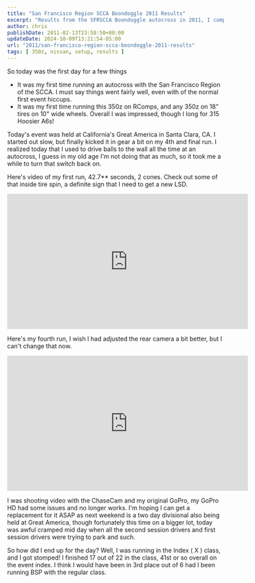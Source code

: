 ```yaml
---
title: "San Francisco Region SCCA Boondoggle 2011 Results"
excerpt: "Results from the SFRSCCA Boondoggle autocross in 2011, I competed in my Nissan 350z at the event"
author: chris
publishDate: 2011-02-13T23:58:50+00:00
updateDate: 2024-10-09T13:21:54-05:00
url: "2011/san-francisco-region-scca-boondoggle-2011-results"
tags: [ 350z, nissan, setup, results ]
---
```


So today was the first day for a few things
- It was my first time running an autocross with the San Francisco Region of the SCCA. I must say things went fairly well, even with of the normal first event hiccups.
- It was my first time running this 350z on RComps, and any 350z on 18" tires on 10" wide wheels. Overall I was impressed, though I long for 315 Hoosier A6s!

Today's event was held at California's Great America in Santa Clara, CA. I started out slow, but finally kicked it in gear a bit on my 4th and final run. I realized today that I used to drive balls to the wall all the time at an autocross, I guess in my old age I'm not doing that as much, so it took me a while to turn that switch back on.

Here's video of my first run, 42.7** seconds, 2 cones. Check out some of that inside tire spin, a definite sign that I need to get a new LSD.

<iframe width="560" height="315" src="https://www.youtube.com/embed/U7MrArldr9M?si=CetwfAO84lU24hQY" title="YouTube video player" frameborder="0" allow="accelerometer; autoplay; clipboard-write; encrypted-media; gyroscope; picture-in-picture; web-share" referrerpolicy="strict-origin-when-cross-origin" allowfullscreen></iframe>

Here's my fourth run, I wish I had adjusted the rear camera a bit better, but I can't change that now.

<iframe width="560" height="315" src="https://www.youtube.com/embed/xtcxoTIstr8?si=OYdVvIvDb7RmKEiT" title="YouTube video player" frameborder="0" allow="accelerometer; autoplay; clipboard-write; encrypted-media; gyroscope; picture-in-picture; web-share" referrerpolicy="strict-origin-when-cross-origin" allowfullscreen></iframe>

I was shooting video with the ChaseCam and my original GoPro, my GoPro HD had some issues and no longer works. I'm hoping I can get a replacement for it ASAP as next weekend is a two day divisional also being held at Great America, though fortunately this time on a bigger lot, today was awful cramped mid day when all the second session drivers and first session drivers were trying to park and such.

So how did I end up for the day? Well, I was running in the Index ( X ) class, and I got stomped! I finished 17 out of 22 in the class, 41st or so overall on the event index. I think I would have been in 3rd place out of 6 had I been running BSP with the regular class.

